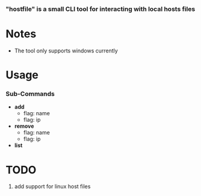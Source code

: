 ### "hostfile" is a small CLI tool for interacting with local hosts files

# Notes
* The tool only supports windows currently

# Usage
### Sub-Commands
* **add**
  * flag: name
  * flag: ip
* **remove**
  * flag: name
  * flag: ip
* **list**


# TODO
1. add support for linux host files
